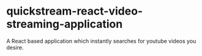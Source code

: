 # quickstream-react-video-streaming-application
A React based application which instantly searches for youtube videos you desire.
